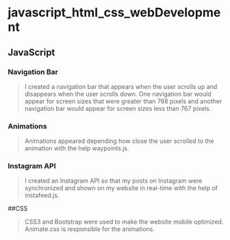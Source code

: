 # javascript_html_css_webDevelopment

## JavaScript
### Navigation Bar
>I created a navigation bar that appears when the user scrolls up and disappears when the user scrolls down. 
One navigation bar would appear for screen sizes that were greater than 768 pixels and another navigation bar would appear for screen sizes less than 767 pixels.  

### Animations
>Animations appeared depending how close the user scrolled to the animation with the help waypoints.js.

### Instagram API
>I created an Instagram API so that my posts on Instagram were synchronized and shown on my website in real-time with the help of instafeed.js.  

##CSS
>CSS3 and Bootstrap were used to make the website mobile optimized.  Animate.css is responsible for the animations.
